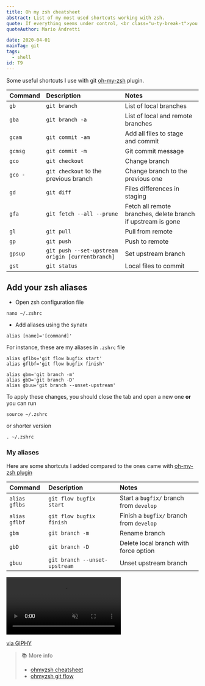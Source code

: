 ```yaml
---
title: Oh my zsh cheatsheet
abstract: List of my most used shortcuts working with zsh.
quote: If everything seems under control, <br class="u-ty-break-t">you're not going fast enough
quoteAuthor: Mario Andretti

date: 2020-04-01
mainTag: git
tags:
  - shell
id: T9
---
```


Some useful shortcuts I use with git [oh-my-zsh](https://github.com/ohmyzsh/ohmyzsh) plugin.

| Command | Description                                      | Notes                                                        |
|:--------|:-------------------------------------------------|:-------------------------------------------------------------|
| `gb`    | `git branch`                                     | List of local branches                                       |
| `gba`   | `git branch -a`                                  | List of local and remote branches                            |
| `gcam`  | `git commit -am`                                 | Add all files to stage and commit                            |
| `gcmsg` | `git commit -m`                                  | Git commit message                                           |
| `gco`   | `git checkout`                                   | Change branch                                                |
| `gco -` | `git checkout` to the previous branch            | Change branch to the previous one                            |
| `gd`    | `git diff`                                       | Files differences in staging                                 |
| `gfa`   | `git fetch --all --prune`                        | Fetch all remote branches, delete branch if upstream is gone |
| `gl`    | `git pull`                                       | Pull from remote                                             |
| `gp`    | `git push`                                       | Push to remote                                               |
| `gpsup` | `git push --set-upstream origin [currentbranch]` | Set upstream branch                                          |
| `gst`   | `git status`                                     | Local files to commit                                        |

## Add your zsh aliases

- Open zsh configuration file

```shell
nano ~/.zshrc
```

- Add aliases using the synatx
```shell
alias [name]='[command]'
```

For instance, these are my aliases in `.zshrc` file

```shell
alias gflbs='git flow bugfix start'
alias gflbf='git flow bugfix finish'

alias gbm='git branch -m'
alias gbD='git branch -D'
alias gbuu='git branch --unset-upstream'
```

To apply these changes, you should close the tab and open a new one **or** you can run

```shell
source ~/.zshrc
```

or shorter version

```shell
. ~/.zshrc
```

### My aliases

Here are some shortcuts I added compared to the ones came with [oh-my-zsh plugin](https://github.com/ohmyzsh/ohmyzsh/tree/master/plugins/git-flow)

| Command       | Description                   | Notes                                    |
|:--------------|:------------------------------|:-----------------------------------------|
| `alias gflbs` | `git flow bugfix start`       | Start a `bugfix/` branch from `develop`  |
| `alias gflbf` | `git flow bugfix finish`      | Finish a `bugfix/` branch from `develop` |
| `gbm`         | `git branch -m`               | Rename branch                            |
| `gbD`         | `git branch -D`               | Delete local branch with force option    |
| `gbuu`        | `git branch --unset-upstream` | Unset upstream branch                    |

<div class="s-giphy s-giphy--small-d">
  <video autoplay loop muted playsinline>
    <source src="https://i.giphy.com/media/GD5xkDtFPUpY4/giphy.mp4" type="video/mp4">
  </video>
  <p><a href="https://giphy.com/gifs/love-movie-film-GD5xkDtFPUpY4">via GIPHY</a></p>
</div>

> 📚 More info
> - [ohmyzsh cheatsheet](https://github.com/ohmyzsh/ohmyzsh/wiki/Cheatsheet)
> - [ohmyzsh git flow](https://github.com/ohmyzsh/ohmyzsh/tree/master/plugins/git-flow)
